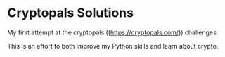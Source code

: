 # Cryptopals Solutions

My first attempt at the cryptopals ((https://cryptopals.com/)) challenges.

This is an effort to both improve my Python skills and learn about crypto.
 